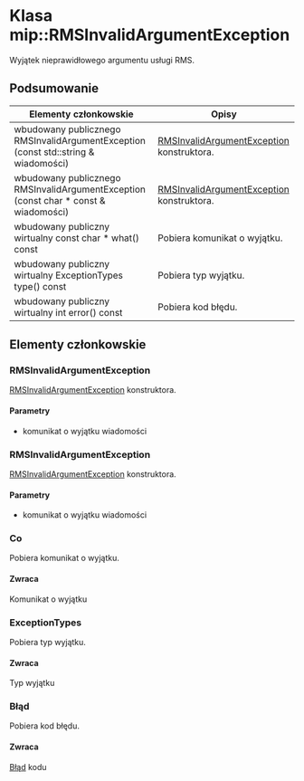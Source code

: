 # <a name="class-miprmsinvalidargumentexception"></a>Klasa mip::RMSInvalidArgumentException 
Wyjątek nieprawidłowego argumentu usługi RMS.
  
## <a name="summary"></a>Podsumowanie
 Elementy członkowskie                        | Opisy                                
--------------------------------|---------------------------------------------
wbudowany publicznego RMSInvalidArgumentException (const std::string & wiadomości)  |  [RMSInvalidArgumentException](#classmip_1_1_r_m_s_invalid_argument_exception) konstruktora.
wbudowany publicznego RMSInvalidArgumentException (const char * const & wiadomości)  |  [RMSInvalidArgumentException](#classmip_1_1_r_m_s_invalid_argument_exception) konstruktora.
wbudowany publiczny wirtualny const char * what() const  |  Pobiera komunikat o wyjątku.
wbudowany publiczny wirtualny ExceptionTypes type() const  |  Pobiera typ wyjątku.
wbudowany publiczny wirtualny int error() const  |  Pobiera kod błędu.
  
## <a name="members"></a>Elementy członkowskie
  
### <a name="rmsinvalidargumentexception"></a>RMSInvalidArgumentException
[RMSInvalidArgumentException](#classmip_1_1_r_m_s_invalid_argument_exception) konstruktora.
  
#### <a name="parameters"></a>Parametry
* komunikat o wyjątku wiadomości
  
### <a name="rmsinvalidargumentexception"></a>RMSInvalidArgumentException
[RMSInvalidArgumentException](#classmip_1_1_r_m_s_invalid_argument_exception) konstruktora.
  
#### <a name="parameters"></a>Parametry
* komunikat o wyjątku wiadomości
  
### <a name="what"></a>Co
Pobiera komunikat o wyjątku.
  
#### <a name="returns"></a>Zwraca
Komunikat o wyjątku
  
### <a name="exceptiontypes"></a>ExceptionTypes
Pobiera typ wyjątku.
  
#### <a name="returns"></a>Zwraca
Typ wyjątku
  
### <a name="error"></a>Błąd
Pobiera kod błędu.
  
#### <a name="returns"></a>Zwraca
[Błąd](#classmip_1_1_error) kodu